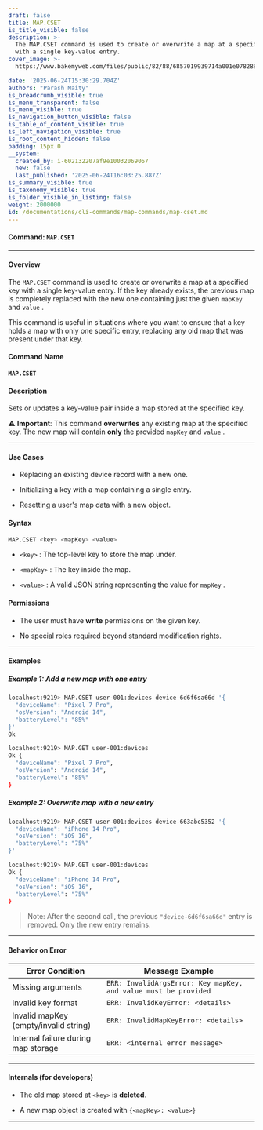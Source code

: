 ```yaml
---
draft: false
title: MAP.CSET
is_title_visible: false
description: >-
  The MAP.CSET command is used to create or overwrite a map at a specified key
  with a single key-value entry.
cover_image: >-
  https://www.bakemyweb.com/files/public/82/88/6857019939714a001e078288/i/5c/5e/685701b8a14834001f8a5c5e/original?name=logo-large.png&mimetype=image/png&cd=inline

date: '2025-06-24T15:30:29.704Z'
authors: "Parash Maity"
is_breadcrumb_visible: true
is_menu_transparent: false
is_menu_visible: true
is_navigation_button_visible: false
is_table_of_content_visible: true
is_left_navigation_visible: true
is_root_content_hidden: false
padding: 15px 0
__system:
  created_by: i-602132207af9e10032069067
  new: false
  last_published: '2025-06-24T16:03:25.887Z'
is_summary_visible: true
is_taxonomy_visible: true
is_folder_visible_in_listing: false
weight: 2000000
id: /documentations/cli-commands/map-commands/map-cset.md
---
```

#### Command: `MAP.CSET` 

***

#### Overview

The `MAP.CSET` command is used to create or overwrite a map at a specified key with a single key-value entry. If the key already exists, the previous map is completely replaced with the new one containing just the given `mapKey` and `value` .

This command is useful in situations where you want to ensure that a key holds a map with only one specific entry, replacing any old map that was present under that key.

#### Command Name

**`MAP.CSET`**

#### Description

Sets or updates a key-value pair inside a map stored at the specified key.

⚠️ **Important**: This command **overwrites** any existing map at the specified key. The new map will contain **only** the provided `mapKey` and `value` .

***

#### Use Cases

* Replacing an existing device record with a new one.

* Initializing a key with a map containing a single entry.

* Resetting a user's map data with a new object.

#### Syntax

```bash 
MAP.CSET <key> <mapKey> <value>
```

*  `<key>` : The top-level key to store the map under.

*  `<mapKey>` : The key inside the map.

*  `<value>` : A valid JSON string representing the value for `mapKey` .

#### Permissions

* The user must have **write** permissions on the given key.

* No special roles required beyond standard modification rights.

***

#### Examples

##### Example 1: Add a new map with one entry

```bash 
localhost:9219> MAP.CSET user-001:devices device-6d6f6sa66d '{
  "deviceName": "Pixel 7 Pro",
  "osVersion": "Android 14",
  "batteryLevel": "85%"
}'
Ok

localhost:9219> MAP.GET user-001:devices
Ok {
  "deviceName": "Pixel 7 Pro",
  "osVersion": "Android 14",
  "batteryLevel": "85%"
}
```

##### Example 2: Overwrite map with a new entry

```bash 
localhost:9219> MAP.CSET user-001:devices device-663abc5352 '{
  "deviceName": "iPhone 14 Pro",
  "osVersion": "iOS 16",
  "batteryLevel": "75%"
}'

localhost:9219> MAP.GET user-001:devices
Ok {
  "deviceName": "iPhone 14 Pro",
  "osVersion": "iOS 16",
  "batteryLevel": "75%"
}
```

> Note: After the second call, the previous `"device-6d6f6sa66d"` entry is removed. Only the new entry remains.

***

#### Behavior on Error

| Error Condition                       | Message Example                                                   |
| ------------------------------------- | ----------------------------------------------------------------- |
| Missing arguments                     |  `ERR: InvalidArgsError: Key mapKey, and value must be provided`  |
| Invalid key format                    |  `ERR: InvalidKeyError: <details>`                                |
| Invalid mapKey (empty/invalid string) |  `ERR: InvalidMapKeyError: <details>`                             |
| Internal failure during map storage   |  `ERR: <internal error message>`                                  |

***

#### Internals (for developers)

* The old map stored at `<key>` is **deleted**.

* A new map object is created with `{<mapKey>: <value>}` 

***

 
